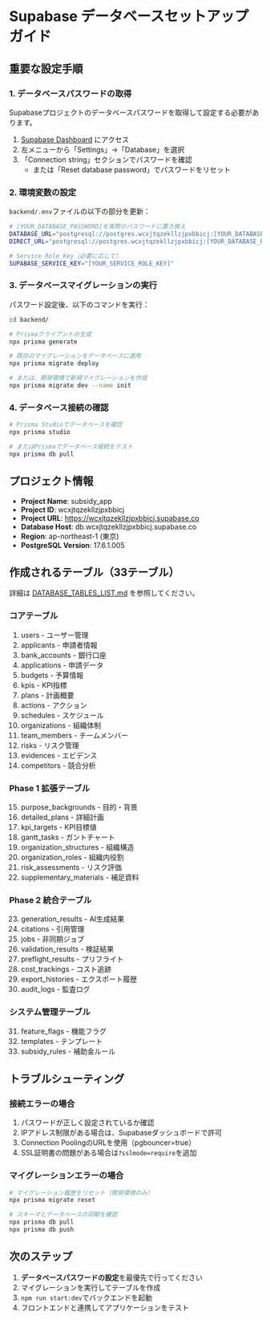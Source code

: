 # Supabase データベースセットアップガイド

## 重要な設定手順

### 1. データベースパスワードの取得

Supabaseプロジェクトのデータベースパスワードを取得して設定する必要があります。

1. [Supabase Dashboard](https://supabase.com/dashboard/project/wcxjtqzekllzjpxbbicj) にアクセス
2. 左メニューから「Settings」→「Database」を選択
3. 「Connection string」セクションでパスワードを確認
   - または「Reset database password」でパスワードをリセット

### 2. 環境変数の設定

`backend/.env`ファイルの以下の部分を更新：

```bash
# [YOUR_DATABASE_PASSWORD]を実際のパスワードに置き換え
DATABASE_URL="postgresql://postgres.wcxjtqzekllzjpxbbicj:[YOUR_DATABASE_PASSWORD]@aws-0-ap-northeast-1.pooler.supabase.com:6543/postgres?pgbouncer=true"
DIRECT_URL="postgresql://postgres.wcxjtqzekllzjpxbbicj:[YOUR_DATABASE_PASSWORD]@aws-0-ap-northeast-1.pooler.supabase.com:5432/postgres"

# Service Role Key（必要に応じて）
SUPABASE_SERVICE_KEY="[YOUR_SERVICE_ROLE_KEY]"
```

### 3. データベースマイグレーションの実行

パスワード設定後、以下のコマンドを実行：

```bash
cd backend/

# Prismaクライアントの生成
npx prisma generate

# 既存のマイグレーションをデータベースに適用
npx prisma migrate deploy

# または、開発環境で新規マイグレーションを作成
npx prisma migrate dev --name init
```

### 4. データベース接続の確認

```bash
# Prisma Studioでデータベースを確認
npx prisma studio

# またはPrismaでデータベース接続をテスト
npx prisma db pull
```

## プロジェクト情報

- **Project Name**: subsidy_app
- **Project ID**: wcxjtqzekllzjpxbbicj
- **Project URL**: https://wcxjtqzekllzjpxbbicj.supabase.co
- **Database Host**: db.wcxjtqzekllzjpxbbicj.supabase.co
- **Region**: ap-northeast-1 (東京)
- **PostgreSQL Version**: 17.6.1.005

## 作成されるテーブル（33テーブル）

詳細は [DATABASE_TABLES_LIST.md](./DATABASE_TABLES_LIST.md) を参照してください。

### コアテーブル
1. users - ユーザー管理
2. applicants - 申請者情報
3. bank_accounts - 銀行口座
4. applications - 申請データ
5. budgets - 予算情報
6. kpis - KPI指標
7. plans - 計画概要
8. actions - アクション
9. schedules - スケジュール
10. organizations - 組織体制
11. team_members - チームメンバー
12. risks - リスク管理
13. evidences - エビデンス
14. competitors - 競合分析

### Phase 1 拡張テーブル
15. purpose_backgrounds - 目的・背景
16. detailed_plans - 詳細計画
17. kpi_targets - KPI目標値
18. gantt_tasks - ガントチャート
19. organization_structures - 組織構造
20. organization_roles - 組織内役割
21. risk_assessments - リスク評価
22. supplementary_materials - 補足資料

### Phase 2 統合テーブル
23. generation_results - AI生成結果
24. citations - 引用管理
25. jobs - 非同期ジョブ
26. validation_results - 検証結果
27. preflight_results - プリフライト
28. cost_trackings - コスト追跡
29. export_histories - エクスポート履歴
30. audit_logs - 監査ログ

### システム管理テーブル
31. feature_flags - 機能フラグ
32. templates - テンプレート
33. subsidy_rules - 補助金ルール

## トラブルシューティング

### 接続エラーの場合

1. パスワードが正しく設定されているか確認
2. IPアドレス制限がある場合は、Supabaseダッシュボードで許可
3. Connection PoolingのURLを使用（pgbouncer=true）
4. SSL証明書の問題がある場合は`?sslmode=require`を追加

### マイグレーションエラーの場合

```bash
# マイグレーション履歴をリセット（開発環境のみ）
npx prisma migrate reset

# スキーマとデータベースの同期を確認
npx prisma db pull
npx prisma db push
```

## 次のステップ

1. **データベースパスワードの設定**を最優先で行ってください
2. マイグレーションを実行してテーブルを作成
3. `npm run start:dev`でバックエンドを起動
4. フロントエンドと連携してアプリケーションをテスト